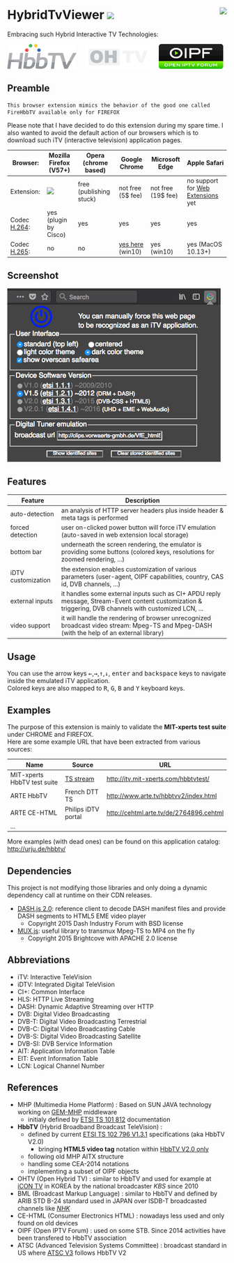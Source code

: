 # HybridTvViewer ![](http://vanilla-js.com/assets/button.png) [<img align="right" src="https://img.shields.io/badge/License-MIT-yellow.svg">](https://github.com/karl-rousseau/HybridTvViewer/blob/master/LICENSE)

Embracing such Hybrid Interactive TV Technologies:

![](img/logo-hbbtv.png) &nbsp;&nbsp;&nbsp; ![](img/logo-ohtv.png) &nbsp;&nbsp;&nbsp; ![](img/logo-oipf.png)

## Preamble

```
This browser extension mimics the behavior of the good one called FireHbbTV available only for FIREFOX
```
Please note that I have decided to do this extension during my spare time. I also wanted to avoid the default action of our browsers which is to download such iTV (interactive television) application pages.

| Browser: | Mozilla Firefox (V57+) | Opera (chrome based) | Google Chrome | Microsoft Edge | Apple Safari |
| -------- | -------- | ------- | ------ | ------ | ------ |
| Extension: | [<img  src="https://addons.cdn.mozilla.net/static/img/addons-buttons/AMO-button_2.png">](https://addons.mozilla.org/en-US/firefox/addon/hybridtvviewer/) | free (publishing stuck) | not free (5$ fee) | not free (19$ fee) | no support for [Web Extensions](https://developer.mozilla.org/en-US/Add-ons/WebExtensions) yet |
| Codec [H.264](https://caniuse.com/#feat=mpeg4): | yes (plugin by Cisco) | yes | yes | yes | yes |
| Codec [H.265](https://caniuse.com/#feat=hevc): | no | no | [yes here](https://github.com/henrypp/chromium/releases) (win10) | yes (win10) | yes (MacOS 10.13+) |

## Screenshot

![](img/screenshot_popup.png)

## Features

| Feature            | Description |
| ------------------ | ----------- |
| auto-detection     | an analysis of HTTP server headers plus inside header & meta tags is performed |
| forced detection   | user on-clicked power button will force iTV emulation (auto-saved in web extension local storage) |
| bottom bar  | underneath the screen rendering, the emulator is providing some buttons (colored keys, resolutions for zoomed rendering, ...) |
| iDTV customization | the extension enables customization of various parameters (user-agent, OIPF capabilities, country, CAS id, DVB channels, ...) |
| external inputs | it handles some external inputs such as CI+ APDU reply message, Stream-Event content customization & triggering, DVB channels with customized LCN, ... |
| video support | it will handle the rendering of browser unrecognized broadcast video stream: Mpeg-TS and Mpeg-DASH (with the help of an external library) |

## Usage

You can use the arrow keys <kbd>&leftarrow;</kbd>,<kbd>&rightarrow;</kbd>,<kbd>&uparrow;</kbd>,<kbd>&downarrow;</kbd>, <kbd>enter</kbd> and <kbd>backspace</kbd> keys to navigate inside the emulated iTV application.  
Colored keys are also mapped to <kbd>R</kbd>, <kbd>G</kbd>, <kbd>B</kbd> and <kbd>Y</kbd> keyboard keys.

## Examples

The purpose of this extension is mainly to validate the **MIT-xperts test suite** under CHROME and FIREFOX.  
Here are some example URL that have been extracted from various sources:

| Name          | Source | URL |
| ------------- | ------ |---- |
| MIT-xperts HbbTV test suite | [TS stream](https://github.com/mitxp/HbbTV-Testsuite/wiki) | http://itv.mit-xperts.com/hbbtvtest/ |
| ARTE HbbTV    | French DTT TS | http://www.arte.tv/hbbtvv2/index.html |
| ARTE CE-HTML  | Philips iDTV portal | http://cehtml.arte.tv/de/2764896.cehtml |
| ...           |

More examples (with dead ones) can be found on this application catalog: http://urju.de/hbbtv/

## Dependencies

This project is not modifying those libraries and only doing a dynamic dependency call at runtime on their CDN releases.
- [DASH.js 2.0](https://github.com/Dash-Industry-Forum/dash.js): reference client to decode DASH manifest files and provide DASH segments to HTML5 EME video player
  * Copyright 2015 Dash Industry Forum with BSD license
- [MUX.js](https://github.com/videojs/mux.js): useful library to transmux Mpeg-TS to MP4 on the fly
  * Copyright 2015 Brightcove with APACHE 2.0 license

## Abbreviations

- iTV: Interactive TeleVision
- iDTV: Integrated Digital TeleVision
- CI+: Common Interface
- HLS: HTTP Live Streaming
- DASH: Dynamic Adaptive Streaming over HTTP
- DVB: Digital Video Broadcasting
- DVB-T: Digital Video Broadcasting Terrestrial
- DVB-C: Digital Video Broadcasting Cable
- DVB-S: Digital Video Broadcasting Satellite
- DVB-SI: DVB Service Information
- AIT: Application Information Table
- EIT: Event Information Table
- LCN: Logical Channel Number

## References

- MHP (Multimedia Home Platform) : Based on SUN JAVA technology working on [GEM-MHP](https://en.wikipedia.org/wiki/Globally_Executable_MHP) middleware
  * initialy defined by [ETSI TS 101 812](http://www.etsi.org/deliver/etsi_ts/101800_101899/101812/01.02.01_60/ts_101812v010201p.pdf) documentation
- **HbbTV** (Hybrid Broadband Broadcast TeleVision) :
  * defined by current [ETSI TS 102 796 V1.3.1](http://www.etsi.org/deliver/etsi_ts/102700_102799/102796/01.03.01_60/ts_102796v010301p.pdf) specifications (aka HbbTV V2.0)
    * bringing **HTML5 video tag** notation within [HbbTV V2.0 only](https://www.hbbtv.org/resource-library/#specifications)
  * following old MHP AITX structure
  * handling some CEA-2014 notations
  * implementing a subset of OIPF objects
- OHTV (Open Hybrid TV) : similar to HbbTV and used for example at [iCON TV](http://able.kbs.co.kr/enter/tal_view.php?mseq=16&pcg=&pgseq=&no=270211) in KOREA by the national broadcaster *KBS* since 2010
- BML (Broadcast Markup Language) : similar to HbbTV and defined by ARIB STD B-24 standard used in JAPAN over ISDB-T broadcasted channels like [*NHK*](https://www.nhk.or.jp/strl/publica/bt/en/fe0003-1.html)
- CE-HTML (Consumer Electronics HTML) : nowadays less used and only found on old devices
- OIPF (Open IPTV Forum) : used on some STB. Since 2014 activities have been transfered to HbbTV association
- ATSC (Advanced Television Systems Committee) : broadcast standard in US where [ATSC V3](https://www.atsc.org/standards/atsc-3-0-standards/) follows HbbTV V2
